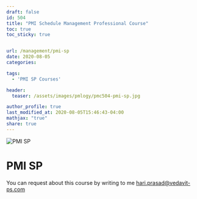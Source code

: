 ```yaml
---
draft: false
id: 504    
title: "PMI Schedule Management Professional Course"
toc: true
toc_sticky: true


url: /management/pmi-sp
date: 2020-08-05
categories:

tags: 
  - 'PMI SP Courses'

header:
  teaser: /assets/images/pmlogy/pmc504-pmi-sp.jpg

author_profile: true
last_modified_at: 2020-08-05T15:46:43-04:00
mathjax: "true"
share: true
---
```


![PMI SP](/assets/images/pmlogy/pmc504-pmi-sp.jpg)

# PMI SP

You can request about this course by writing to me hari.prasad@vedavit-ps.com 